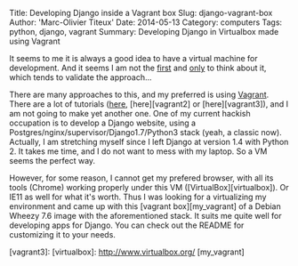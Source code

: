 Title: Developing Django inside a Vagrant box
Slug: django-vagrant-box
Author: 'Marc-Olivier Titeux'
Date: 2014-05-13
Category: computers
Tags: python, django, vagrant
Summary: Developing Django in Virtualbox made using Vagrant


It seems to me it is always a good idea to have a virtual machine for development. And it seems I am not the [first][fideloper] and [only][pixelmedia] to think about it, which tends to validate the approach...

There are many approaches to this, and my preferred is using [Vagrant][vagrantsite]. There are a lot of tutorials ([here][vagrant1], [here][vagrant2] or [here][vagrant3]), and I am not going to make yet another one. One of my current hackish occupation is to develop a Django website, using a Postgres/nginx/supervisor/Django1.7/Python3 stack (yeah, a classic now). Actually, I am stretching myself since I left Django at version 1.4 with Python 2.
It takes me time, and I do not want to mess with my laptop. So a VM seems the perfect way. 

However, for some reason, I cannot get my prefered browser, with all its tools (Chrome) working properly under this VM ([VirtualBox][virtualbox]). Or IE11 as well for what it's worth. Thus I was looking for a virtualizing my environment and came up with this [vagrant box][my_vagrant] of a Debian Wheezy 7.6 image with the aforementioned stack. It suits me quite well for developing apps for Django. You can check out the README for customizing it to your needs.



[fideloper]: http://fideloper.com/develop-in-vm
[pixelmedia]: http://www.pixelmedia.com/garage/software-development-why-i-using-virtual-machines
[vagrantsite]: https://www.vagrantup.com/
[vagrant1]: 
[vagrant2]:
[vagrant3]:
[virtualbox]: http://www.virtualbox.org/
[my_vagrant]
